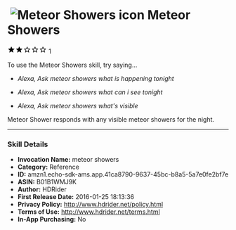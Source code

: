 # &nbsp;<img src="https://github.com/dale3h/alexa-skills-list/raw/master/skills/meteor-showers/B01B1WMJ9K/app_icon" alt="Meteor Showers icon" width="36"> Meteor Showers
![2 stars](../../../images/ic_star_black_18dp_1x.png)![2 stars](../../../images/ic_star_black_18dp_1x.png)![2 stars](../../../images/ic_star_border_black_18dp_1x.png)![2 stars](../../../images/ic_star_border_black_18dp_1x.png)![2 stars](../../../images/ic_star_border_black_18dp_1x.png) 1

To use the Meteor Showers skill, try saying...

* *Alexa, Ask meteor showers what is happening tonight*

* *Alexa, Ask meteor showers what can i see tonight*

* *Alexa, Ask meteor showers what's visible*

Meteor Shower responds with any visible meteor showers for the night.

***

### Skill Details

* **Invocation Name:** meteor showers
* **Category:** Reference
* **ID:** amzn1.echo-sdk-ams.app.41ca8790-9637-45bc-b8a5-5a7e0fe2bf7e
* **ASIN:** B01B1WMJ9K
* **Author:** HDRider
* **First Release Date:** 2016-01-25 18:13:36
* **Privacy Policy:** http://www.hdrider.net/policy.html
* **Terms of Use:** http://www.hdrider.net/terms.html
* **In-App Purchasing:** No
